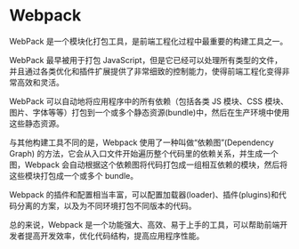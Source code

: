 # Webpack
WebPack 是一个模块化打包工具，是前端工程化过程中最重要的构建工具之一。

WebPack 最早被用于打包 JavaScript，但是它已经可以处理所有类型的文件，并且通过各类优化和插件扩展提供了非常细致的控制能力，使得前端工程化变得非常高效和灵活。

WebPack 可以自动地将应用程序中的所有依赖（包括各类 JS 模块、CSS 模块、图片、字体等等）打包到一个或多个静态资源(bundle)中，然后在生产环境中使用这些静态资源。

与其他构建工具不同的是，Webpack 使用了一种叫做“依赖图”(Dependency Graph) 的方法，它会从入口文件开始遍历整个代码里的依赖关系，并生成一个图，Webpack 会自动根据这个依赖图将代码打包成一组相互依赖的模块，然后将这些模块打包成一个或多个 bundle。

Webpack 的插件和配置相当丰富，可以配置加载器(loader)、插件(plugins)和代码分离的方案，以及为不同环境打包不同版本的代码。

总的来说，Webpack 是一个功能强大、高效、易于上手的工具，可以帮助前端开发者提高开发效率，优化代码结构，提高应用程序性能。